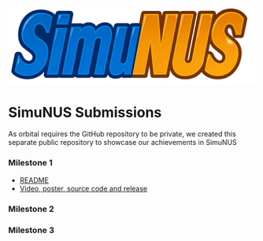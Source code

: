 ![SimuNUS](SimuNUS-Logo.png)
# SimuNUS Submissions

As orbital requires the GitHub repository to be private, we created this separate public repository to showcase our achievements in SimuNUS

### Milestone 1

- [README](milestone1.md)
- [Video, poster, source code and release](https://drive.google.com/drive/folders/10SUKK2kPEl_qIpdlfgFMivk8qsDO-FHe?usp=sharing)

### Milestone 2

### Milestone 3
